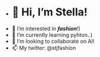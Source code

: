 - # 👋 Hi, I’m Stella!
- 👀 I’m interested in ***fashion***!)
- 🌱 I’m currently learning pyhton..)
- 💞️ I’m looking to collaborate on AI!
- 📫 My twitter: @stjfashion

<!---
stjfashion/stjfashion is a ✨ special ✨ repository because its `README.md` (this file) appears on your GitHub profile.
You can click the Preview link to take a look at your changes.
--->
